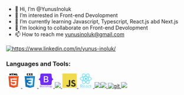 - 👋 Hi, I’m @YunusInoluk
- 👀 I’m interested in Front-end Devolopment
- 🌱 I’m currently learning Javascript, Typescript, React.js abd Next.js
- 💞️ I’m looking to collaborate on Front-end Devolopment
- 📫 How to reach me yunusinoluk@gmail.com

<a href="https://www.linkedin.com/in/yunus-inoluk/" target="blank"><img align="center" src="https://raw.githubusercontent.com/rahuldkjain/github-profile-readme-generator/master/src/images/icons/Social/linked-in-alt.svg" alt="https://www.linkedin.com/in/yunus-inoluk/" height="30" width="40" /></a>

<h3 align="left">Languages and Tools:</h3>
<p align="left"> <a href="https://www.w3.org/html/" target="_blank"> <img src="https://raw.githubusercontent.com/devicons/devicon/master/icons/html5/html5-original-wordmark.svg" alt="html5" width="40" height="40"/> </a><a href="https://www.w3schools.com/css/" target="_blank"> <img src="https://raw.githubusercontent.com/devicons/devicon/master/icons/css3/css3-original-wordmark.svg" alt="css3" width="40" height="40"/> </a><a href="https://getbootstrap.com" target="_blank"> <img src="https://raw.githubusercontent.com/devicons/devicon/master/icons/bootstrap/bootstrap-plain-wordmark.svg" alt="bootstrap" width="40" height="40"/> </a><img width ='44px' src ='https://raw.githubusercontent.com/rahulbanerjee26/githubAboutMeGenerator/main/icons/sass.svg'><a href="https://developer.mozilla.org/en-US/docs/Web/JavaScript" target="_blank"> <img src="https://raw.githubusercontent.com/devicons/devicon/master/icons/javascript/javascript-original.svg" alt="javascript" width="40" height="40"/> </a><a href="https://reactjs.org/" target="_blank"> <img src="https://raw.githubusercontent.com/devicons/devicon/master/icons/react/react-original-wordmark.svg" alt="react" width="40" height="40"/> </a><img width ='44px' src ='https://raw.githubusercontent.com/rahulbanerjee26/githubAboutMeGenerator/main/icons/nodejs.svg'><img width ='44px' src ='https://raw.githubusercontent.com/rahulbanerjee26/githubAboutMeGenerator/main/icons/firebase.svg'><a href="https://git-scm.com/" target="_blank"> <img src="https://www.vectorlogo.zone/logos/git-scm/git-scm-icon.svg" alt="git" width="40" height="40"/> </a><img width ='44px' src ='https://raw.githubusercontent.com/rahulbanerjee26/githubAboutMeGenerator/main/icons/figma.svg'></p>
